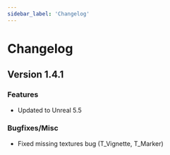 ```yaml
---
sidebar_label: 'Changelog'
---
```


# Changelog

## Version 1.4.1

### Features
- Updated to Unreal 5.5

### Bugfixes/Misc
- Fixed missing textures bug (T_Vignette, T_Marker)